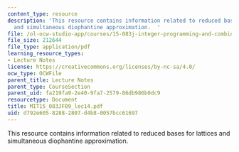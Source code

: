 ```yaml
---
content_type: resource
description: 'This resource contains information related to reduced bases for lattices
  and simultaneous diophantine approximation.  '
file: /ol-ocw-studio-app/courses/15-083j-integer-programming-and-combinatorial-optimization-fall-2009/d792e60582882807d4b80057bcc61697_MIT15_083JF09_lec14.pdf
file_size: 212644
file_type: application/pdf
learning_resource_types:
- Lecture Notes
license: https://creativecommons.org/licenses/by-nc-sa/4.0/
ocw_type: OCWFile
parent_title: Lecture Notes
parent_type: CourseSection
parent_uid: fa219fa9-2e40-9fa7-2579-86db986b0dc9
resourcetype: Document
title: MIT15_083JF09_lec14.pdf
uid: d792e605-8288-2807-d4b8-0057bcc61697
---
```

This resource contains information related to reduced bases for lattices and simultaneous diophantine approximation.  
